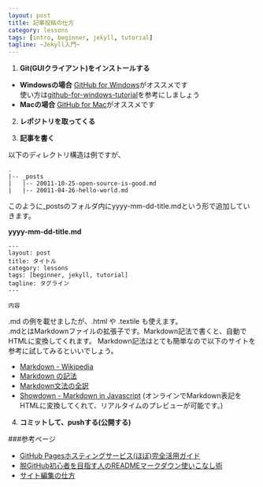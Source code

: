 ```yaml
---
layout: post
title: 記事投稿の仕方
category: lessons
tags: [intro, beginner, jekyll, tutorial]
tagline: ~Jekyll入門~
---
```


1. **Git(GUIクライアント)をインストールする**  
- **Windowsの場合** [GitHub for Windows](http://windows.github.com/)がオススメです  
使い方は[github-for-windows-tutorial](http://chocolatina.github.com/github-for-windows-tutorial/)を参考にしましょう
- **Macの場合** [GitHub for Mac](http://mac.github.com/)がオススメです

2. **レポジトリを取ってくる**

3. **記事を書く**

以下のディレクトリ構造は例ですが、

	.
	|-- _posts
	|   |-- 20011-10-25-open-source-is-good.md
	|   |-- 20011-04-26-hello-world.md

このように\_postsのフォルダ内にyyyy-mm-dd-title.mdという形で追加していきます。

**yyyy-mm-dd-title.md**

	---
	layout: post
	title: タイトル
	category: lessons
	tags: [beginner, jekyll, tutorial]
	tagline: タグライン
	---

	内容

.md の例を載せましたが、.html や .textile も使えます。  
.mdとはMarkdownファイルの拡張子です。Markdown記法で書くと、自動でHTMLに変換してくれます。
Markdown記法はとても簡単なので以下のサイトを参考に試してみるといいでしょう。
- [Markdown - Wikipedia](http://ja.wikipedia.org/wiki/Markdown)
- [Markdown の記法](http://technetium.matrix.jp/markdown.html)
- [Markdown文法の全訳](http://blog.2310.net/archives/6)
- [Showdown - Markdown in Javascript](http://pamgau.net/showdown/)
  (オンラインでMarkdown表記をHTMLに変換してくれて、リアルタイムのプレビューが可能です。)

4. **コミットして、pushする(公開する)**


###参考ページ
- [GitHub Pagesホスティングサービス(ほぼ)完全活用ガイド](http://tokkono.cute.coocan.jp/blog/slow/index.php/programming/github-pages-almost-perfect-guide/#github-pages-ref3) 
- [脱GitHub初心者を目指す人のREADMEマークダウン使いこなし術](http://tokkono.cute.coocan.jp/blog/slow/index.php/programming/markdown-skills-for-github-beginners/) 
- [サイト編集の仕方](https://github.com/moto-net/moto-net.github.com/wiki/EditSite)
